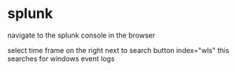 # splunk

navigate to the splunk console in the browser

select time frame on the right next to search button
index="wls"
  this searches for windows event logs

